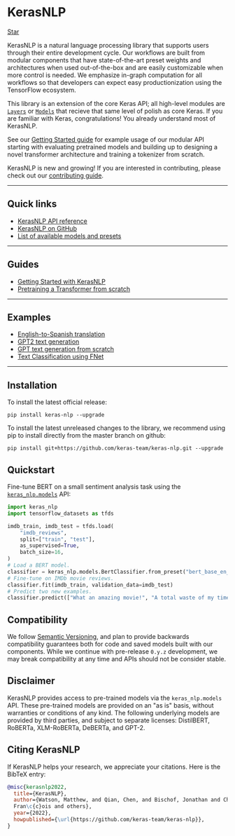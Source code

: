 # KerasNLP

<a class="github-button" href="https://github.com/keras-team/keras-nlp" data-size="large" data-show-count="true" aria-label="Star keras-team/keras-nlp on GitHub">Star</a>

KerasNLP is a natural language processing library that supports users through
their entire development cycle. Our workflows are built from modular components
that have state-of-the-art preset weights and architectures when used
out-of-the-box and are easily customizable when more control is needed. We
emphasize in-graph computation for all workflows so that developers can expect
easy productionization using the TensorFlow ecosystem.

This library is an extension of the core Keras API; all high-level modules are
[`Layers`](/api/layers/) or [`Models`](/api/models/) that recieve that same
level of polish as core Keras. If you are familiar with Keras, congratulations!
You already understand most of KerasNLP.

See our [Getting Started guide](/guides/keras_nlp/getting_started)
for example usage of our modular API starting with evaluating pretrained models
and building up to designing a novel transformer architecture and training a
tokenizer from scratch.

KerasNLP is new and growing! If you are interested in contributing, please
check out our
[contributing guide](https://github.com/keras-team/keras-nlp/blob/master/CONTRIBUTING.md).

---
## Quick links

* [KerasNLP API reference](/api/keras_nlp/)
* [KerasNLP on GitHub](https://github.com/keras-team/keras-nlp)
* [List of available models and presets](/api/keras_nlp/models/)
---
## Guides

* [Getting Started with KerasNLP](/guides/keras_nlp/getting_started/)
* [Pretraining a Transformer from scratch](/guides/keras_nlp/transformer_pretraining/)


---
## Examples

* [English-to-Spanish translation](/examples/nlp/neural_machine_translation_with_keras_nlp/)
* [GPT2 text generation](/examples/generative/gpt2_text_generation_with_kerasnlp/)
* [GPT text generation from scratch](/examples/generative/text_generation_gpt/)
* [Text Classification using FNet](/examples/nlp/fnet_classification_with_keras_nlp/)

---
## Installation

To install the latest official release:

```
pip install keras-nlp --upgrade
```

To install the latest unreleased changes to the library, we recommend using
pip to install directly from the master branch on github:

```
pip install git+https://github.com/keras-team/keras-nlp.git --upgrade
```

## Quickstart

Fine-tune BERT on a small sentiment analysis task using the
[`keras_nlp.models`](/api/keras_nlp/models/) API:

```python
import keras_nlp
import tensorflow_datasets as tfds

imdb_train, imdb_test = tfds.load(
    "imdb_reviews",
    split=["train", "test"],
    as_supervised=True,
    batch_size=16,
)
# Load a BERT model.
classifier = keras_nlp.models.BertClassifier.from_preset("bert_base_en_uncased")
# Fine-tune on IMDb movie reviews.
classifier.fit(imdb_train, validation_data=imdb_test)
# Predict two new examples.
classifier.predict(["What an amazing movie!", "A total waste of my time."])
```

## Compatibility

We follow [Semantic Versioning](https://semver.org/), and plan to
provide backwards compatibility guarantees both for code and saved models built
with our components. While we continue with pre-release `0.y.z` development, we
may break compatibility at any time and APIs should not be consider stable.

## Disclaimer

KerasNLP provides access to pre-trained models via the `keras_nlp.models` API.
These pre-trained models are provided on an "as is" basis, without warranties
or conditions of any kind. The following underlying models are provided by third
parties, and subject to separate licenses:
DistilBERT, RoBERTa, XLM-RoBERTa, DeBERTa, and GPT-2.

## Citing KerasNLP

If KerasNLP helps your research, we appreciate your citations.
Here is the BibTeX entry:

```bibtex
@misc{kerasnlp2022,
  title={KerasNLP},
  author={Watson, Matthew, and Qian, Chen, and Bischof, Jonathan and Chollet, 
  Fran\c{c}ois and others},
  year={2022},
  howpublished={\url{https://github.com/keras-team/keras-nlp}},
}
```
